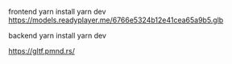 frontend
yarn install
yarn dev
https://models.readyplayer.me/6766e5324b12e41cea65a9b5.glb


backend
yarn install
yarn dev


https://gltf.pmnd.rs/